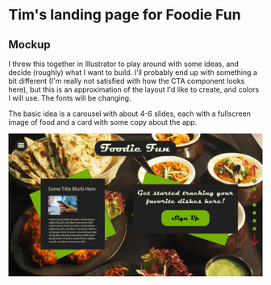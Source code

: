# Tim's landing page for Foodie Fun

## Mockup

I threw this together in Illustrator to play around with some ideas, and decide (roughly) what I want to build.  I'll probably end up with something a bit different (I'm really not satisfied with how the CTA component looks here), but this is an approximation of the layout I'd like to create, and colors I will use.  The fonts will be changing.

The basic idea is a carousel with about 4-6 slides, each with a fullscreen image of food and a card with some copy about the app.

<img src="./designFiles/FoodieFun-01.png" alt="FoodieFun Mockup"/>
